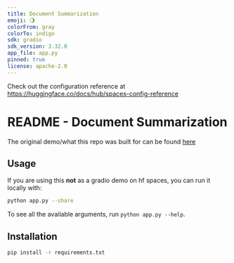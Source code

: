 ```yaml
---
title: Document Summarization
emoji: 🌖
colorFrom: gray
colorTo: indigo
sdk: gradio
sdk_version: 3.32.0
app_file: app.py
pinned: true
license: apache-2.0
---
```


Check out the configuration reference at <https://huggingface.co/docs/hub/spaces-config-reference>

# README - Document Summarization

The original demo/what this repo was built for can be found [here](https://huggingface.co/spaces/pszemraj/document-summarization)

## Usage

If you are using this **not** as a gradio demo on hf spaces, you can run it locally with:

```bash
python app.py --share
```

To see all the available arguments, run `python app.py --help`.

## Installation

```bash
pip install -r requirements.txt
```
